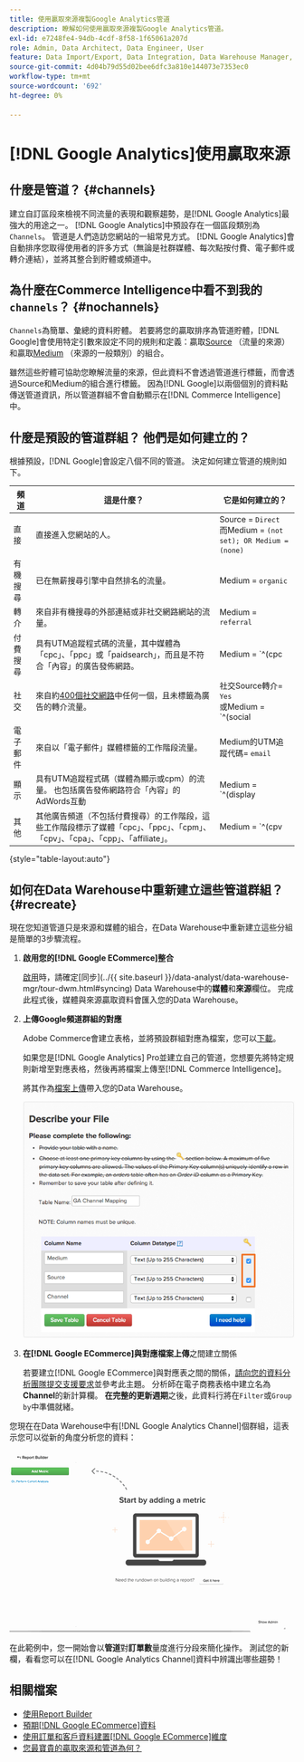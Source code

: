 ```yaml
---
title: 使用贏取來源複製Google Analytics管道
description: 瞭解如何使用贏取來源複製Google Analytics管道。
exl-id: e7248fe4-94db-4cdf-8f58-1f65061a207d
role: Admin, Data Architect, Data Engineer, User
feature: Data Import/Export, Data Integration, Data Warehouse Manager, Commerce Tables
source-git-commit: 4d04b79d55d02bee6dfc3a810e144073e7353ec0
workflow-type: tm+mt
source-wordcount: '692'
ht-degree: 0%

---
```


# [!DNL Google Analytics]使用贏取來源

## 什麼是管道？ {#channels}

建立自訂區段來檢視不同流量的表現和觀察趨勢，是[!DNL Google Analytics]最強大的用途之一。 [!DNL Google Analytics]中預設存在一個區段類別為`Channels`。 管道是人們造訪您網站的一組常見方式。  [!DNL Google Analytics]會自動排序您取得使用者的許多方式（無論是社群媒體、每次點按付費、電子郵件或轉介連結），並將其整合到貯體或頻道中。

## 為什麼在Commerce Intelligence中看不到我的`channels`？ {#nochannels}

`Channels`為簡單、彙總的資料貯體。 若要將您的贏取排序為管道貯體，[!DNL Google]會使用特定引數來設定不同的規則和定義：贏取[Source](https://support.google.com/analytics/answer/1033173?hl=en) （流量的來源）和贏取[Medium](https://support.google.com/analytics/answer/6099206?hl=en) （來源的一般類別）的組合。

雖然這些貯體可協助您瞭解流量的來源，但此資料不會透過管道進行標籤，而會透過Source和Medium的組合進行標籤。 因為[!DNL Google]以兩個個別的資料點傳送管道資訊，所以管道群組不會自動顯示在[!DNL Commerce Intelligence]中。

## 什麼是預設的管道群組？ 他們是如何建立的？

根據預設，[!DNL Google]會設定八個不同的管道。 決定如何建立管道的規則如下。

| **頻道** | **這是什麼？** | **它是如何建立的？** |
|---|---|---|
| 直接 | 直接進入您網站的人。 | Source = `Direct`<br>而Medium = `(not set); OR Medium = (none)` |
| 有機搜尋 | 已在無薪搜尋引擎中自然排名的流量。 | Medium = `organic` |
| 轉介 | 來自非有機搜尋的外部連結或非社交網路網站的流量。 | Medium = `referral` |
| 付費搜尋 | 具有UTM追蹤程式碼的流量，其中媒體為「cpc」、「ppc」或「paidsearch」，而且是不符合「內容」的廣告發佈網路。 | Medium = `^(cpc|ppc|paidsearch)$`<br>以及廣告發佈網路≠ `Content` |
| 社交 | 來自約[400個社交網路](https://www.annielytics.com/blog/analytics/sites-google-analytics-includes-in-social-reports/)中任何一個，且未標籤為廣告的轉介流量。 | 社交Source轉介= `Yes`<br>或Medium = `^(social|social-network|social-media|sm|social network|social media)$` |
| 電子郵件 | 來自以「電子郵件」媒體標籤的工作階段流量。 | Medium的UTM追蹤代碼= `email` |
| 顯示 | 具有UTM追蹤程式碼（媒體為顯示或cpm）的流量。 也包括廣告發佈網路符合「內容」的AdWords互動 | Medium = `^(display|cpm|banner)$`<br>或廣告發佈網路= `Content`<br>以及廣告格式≠ `Text` |
| 其他 | 其他廣告頻道（不包括付費搜尋）的工作階段，這些工作階段標示了媒體「cpc」、「ppc」、「cpm」、「cpv」、「cpa」、「cpp」、「affiliate」。 | Medium = `^(cpv|cpa|cpp|content-text)$` |

{style="table-layout:auto"}

## 如何在Data Warehouse中重新建立這些管道群組？ {#recreate}

現在您知道管道只是來源和媒體的組合，在Data Warehouse中重新建立這些分組是簡單的3步驟流程。

1. **啟用您的[!DNL Google ECommerce]整合**

   [啟用](../importing-data/integrations/google-ecommerce.md)時，請確定[同步]&#x200B;(../{{ site.baseurl }}/data-analyst/data-warehouse-mgr/tour-dwm.html#syncing) Data Warehouse中的&#x200B;**媒體**&#x200B;和&#x200B;**來源**&#x200B;欄位。 完成此程式後，媒體與來源贏取資料會匯入您的Data Warehouse。

1. **上傳Google頻道群組的對應**

   Adobe Commerce會建立表格，並將預設群組對應為檔案，您可以[下載](../../assets/ga-channel-mapping.csv)。

   如果您是[!DNL Google Analytics] Pro並建立自己的管道，您想要先將特定規則新增至對應表格，然後再將檔案上傳至[!DNL Commerce Intelligence]。

   將其作為[檔案上傳](../importing-data/connecting-data/using-file-uploader.md)帶入您的Data Warehouse。

   ![Data Warehouse Manager介面顯示主索引鍵設定](../../assets/Setting_Primary_Keys.png)

1. **在[!DNL Google ECommerce]與對應檔案上傳**&#x200B;之間建立關係

   若要建立[!DNL Google ECommerce]與對應表之間的關係，[請向您的資料分析團隊提交支援要求](../../guide-overview.md#Submitting-a-Support-Ticket)並參考此主題。 分析師在電子商務表格中建立名為&#x200B;**Channel**&#x200B;的新計算欄。 **在完整的更新週期**&#x200B;之後，此資料行將在`Filter`或`Group by`中準備就緒。

您現在在Data Warehouse中有[!DNL Google Analytics Channel]個群組，這表示您可以從新的角度分析您的資料：

![依管道將訂單數量量度分段](../../assets/GA_Channel_Gif.gif)

在此範例中，您一開始會以&#x200B;**管道**&#x200B;對&#x200B;**訂單數**&#x200B;量度進行分段來簡化操作。 測試您的新欄，看看您可以在[!DNL Google Analytics Channel]資料中辨識出哪些趨勢！

## 相關檔案

* [使用Report Builder](../../tutorials/using-visual-report-builder.md)
* [預期[!DNL Google ECommerce]資料](../importing-data/integrations/google-ecommerce-data.md)
* [使用訂單和客戶資料建置[!DNL Google ECommerce]維度](../data-warehouse-mgr/bldg-google-ecomm-dim.md)
* [您最寶貴的贏取來源和管道為何？](../analysis/most-value-source-channel.md)
